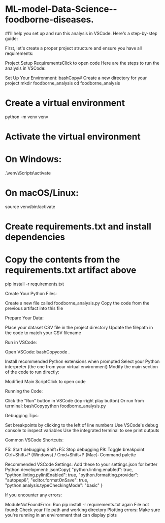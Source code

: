 # ML-model-Data-Science--foodborne-diseases.

#I'll help you set up and run this analysis in VSCode. Here's a step-by-step guide:

First, let's create a proper project structure and ensure you have all requirements:

Project Setup RequirementsClick to open code
Here are the steps to run the analysis in VSCode:

Set Up Your Environment:
bashCopy# Create a new directory for your project
mkdir foodborne_analysis
cd foodborne_analysis

# Create a virtual environment
python -m venv venv

# Activate the virtual environment
# On Windows:
.\venv\Scripts\activate
# On macOS/Linux:
source venv/bin/activate

# Create requirements.txt and install dependencies
# Copy the contents from the requirements.txt artifact above
pip install -r requirements.txt

Create Your Python Files:

Create a new file called foodborne_analysis.py
Copy the code from the previous artifact into this file


Prepare Your Data:

Place your dataset CSV file in the project directory
Update the filepath in the code to match your CSV filename


Run in VSCode:

Open VSCode:
bashCopycode .

Install recommended Python extensions when prompted
Select your Python interpreter (the one from your virtual environment)
Modify the main section of the code to run directly:



Modified Main ScriptClick to open code

Running the Code:

Click the "Run" button in VSCode (top-right play button)
Or run from terminal:
bashCopypython foodborne_analysis.py



Debugging Tips:

Set breakpoints by clicking to the left of line numbers
Use VSCode's debug console to inspect variables
Use the integrated terminal to see print outputs


Common VSCode Shortcuts:

F5: Start debugging
Shift+F5: Stop debugging
F9: Toggle breakpoint
Ctrl+Shift+P (Windows) / Cmd+Shift+P (Mac): Command palette


Recommended VSCode Settings:
Add these to your settings.json for better Python development:
jsonCopy{
    "python.linting.enabled": true,
    "python.linting.pylintEnabled": true,
    "python.formatting.provider": "autopep8",
    "editor.formatOnSave": true,
    "python.analysis.typeCheckingMode": "basic"
}


If you encounter any errors:

ModuleNotFoundError: Run pip install -r requirements.txt again
File not found: Check your file path and working directory
Plotting errors: Make sure you're running in an environment that can display plots
